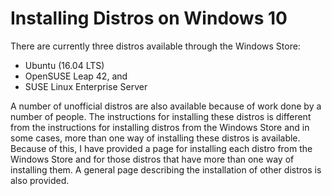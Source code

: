 # Installing Distros on Windows 10
There are currently three distros available through the Windows Store:
- Ubuntu (16.04 LTS)
- OpenSUSE Leap 42, and
- SUSE Linux Enterprise Server

A number of unofficial distros are also available because of work done by
a number of people. The instructions for installing these distros is 
different from the instructions for installing distros from the Windows
Store and in some cases, more than one way of installing these distros is
available. Because of this, I have
provided a page for installing each distro from the Windows Store and for
those distros that have more than one way of installing them. A general
page describing the installation of other distros is also provided.